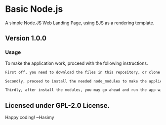 # Basic Node.js
A simple Node.JS Web Landing Page, using EJS as a rendering template.

## Version 1.0.0

### Usage

To make the application work, proceed with the following instructions.

```sh
First off, you need to download the files in this repository, or clone it.

Secondly, proceed to install the needed node_modules to make the application work (npm install).

Thirdly, after install the modules, you may go ahead and run the app with the command (node/nodemon server), or with the command (npm start).
```

## Licensed under GPL-2.0 License.

Happy coding!
~Hasimy
